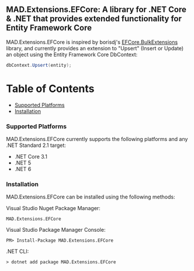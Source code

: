 ## MAD.Extensions.EFCore: A library for .NET Core & .NET that provides extended functionality for Entity Framework Core

MAD.Extensions.EFCore is inspired by borisdj's [EFCore.BulkExtensions](https://github.com/borisdj/EFCore.BulkExtensions) library, and currently provides an extension to "Upsert" (Insert or Update) an object using the Entity Framework Core DbContext:

```csharp
dbContext.Upsert(entity);
```

# Table of Contents

* [Supported Platforms](#supported-platforms)
* [Installation](#installation)

### Supported Platforms

MAD.Extensions.EFCore currently supports the following platforms and any .NET Standard 2.1 target:

* .NET Core 3.1
* .NET 5
* .NET 6

### Installation

MAD.Extensions.EFCore can be installed using the following methods:

Visual Studio Nuget Package Manager:

`MAD.Extensions.EFCore`

Visual Studio Package Manager Console:

`PM> Install-Package MAD.Extensions.EFCore`

.NET CLI:

`> dotnet add package MAD.Extensions.EFCore`